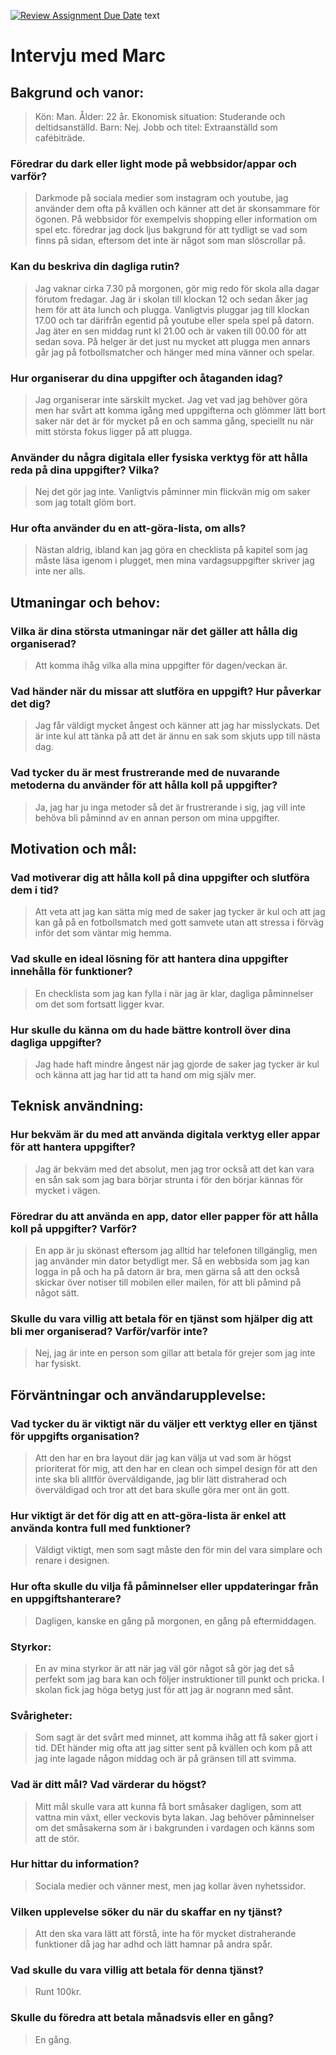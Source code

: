 [![Review Assignment Due Date](https://classroom.github.com/assets/deadline-readme-button-22041afd0340ce965d47ae6ef1cefeee28c7c493a6346c4f15d667ab976d596c.svg)](https://classroom.github.com/a/9024RRcp)
text

# Intervju med Marc

## Bakgrund och vanor:
> Kön: Man.
> Ålder: 22 år.
> Ekonomisk situation: Studerande och deltidsanställd.
> Barn: Nej.
> Jobb och titel: Extraanställd som cafébiträde.

### Föredrar du dark eller light mode på webbsidor/appar och varför?
> Darkmode på sociala medier som instagram och youtube, jag använder dem ofta på kvällen och känner att det är skonsammare för ögonen. På webbsidor för exempelvis shopping eller information om spel etc. föredrar jag dock ljus bakgrund för att tydligt se vad som finns på sidan, eftersom det inte är något som man slöscrollar på. 
### Kan du beskriva din dagliga rutin?
>Jag vaknar cirka 7.30 på morgonen, gör mig redo för skola alla dagar förutom fredagar. Jag är i skolan till klockan 12 och sedan åker jag hem för att äta lunch och plugga. Vanligtvis pluggar jag till klockan 17.00 och tar därifrån egentid på youtube eller spela spel på datorn. Jag äter en sen middag runt kl 21.00 och är vaken till 00.00 för att sedan sova. På helger är det just nu mycket att plugga men annars går jag på fotbollsmatcher och hänger med mina vänner och spelar. 
### Hur organiserar du dina uppgifter och åtaganden idag?
> Jag organiserar inte särskilt mycket. Jag vet vad jag behöver göra men har svårt att komma igång med uppgifterna och glömmer lätt bort saker när det är för mycket på en och samma gång, speciellt nu när mitt största fokus ligger på att plugga. 
### Använder du några digitala eller fysiska verktyg för att hålla reda på dina uppgifter? Vilka?
> Nej det gör jag inte. Vanligtvis påminner min flickvän mig om saker som jag totalt glöm bort. 
### Hur ofta använder du en att-göra-lista, om alls?
> Nästan aldrig, ibland kan jag göra en checklista på kapitel som jag måste läsa igenom i plugget, men mina vardagsuppgifter skriver jag inte ner alls. 

## Utmaningar och behov:

### Vilka är dina största utmaningar när det gäller att hålla dig organiserad?
> Att komma ihåg vilka alla mina uppgifter för dagen/veckan är.
### Vad händer när du missar att slutföra en uppgift? Hur påverkar det dig?
> Jag får väldigt mycket ångest och känner att jag har misslyckats. Det är inte kul att tänka på att det är ännu en sak som skjuts upp till nästa dag. 
### Vad tycker du är mest frustrerande med de nuvarande metoderna du använder för att hålla koll på uppgifter?
> Ja, jag har ju inga metoder så det är frustrerande i sig, jag vill inte behöva bli påminnd av en annan person om mina uppgifter. 

## Motivation och mål:

### Vad motiverar dig att hålla koll på dina uppgifter och slutföra dem i tid?
> Att veta att jag kan sätta mig med de saker jag tycker är kul och att jag kan gå på en fotbollsmatch med gott samvete utan att stressa i förväg inför det som väntar mig hemma. 
### Vad skulle en ideal lösning för att hantera dina uppgifter innehålla för funktioner?
> En checklista som jag kan fylla i när jag är klar, dagliga påminnelser om det som fortsatt ligger kvar. 
### Hur skulle du känna om du hade bättre kontroll över dina dagliga uppgifter?
> Jag hade haft mindre ångest när jag gjorde de saker jag tycker är kul och känna att jag har tid att ta hand om mig själv mer. 

## Teknisk användning:

### Hur bekväm är du med att använda digitala verktyg eller appar för att hantera uppgifter?
> Jag är bekväm med det absolut, men jag tror också att det kan vara en sån sak som jag bara börjar strunta i för den börjar kännas för mycket i vägen. 
### Föredrar du att använda en app, dator eller papper för att hålla koll på uppgifter? Varför?
> En app är ju skönast eftersom jag alltid har telefonen tillgänglig, men jag använder min dator betydligt mer. Så en webbsida som jag kan logga in på och ha på datorn är bra, men gärna så att den också skickar över notiser till mobilen eller mailen, för att bli påmind på något sätt. 
### Skulle du vara villig att betala för en tjänst som hjälper dig att bli mer organiserad? Varför/varför inte?
> Nej, jag är inte en person som gillar att betala för grejer som jag inte har fysiskt. 

## Förväntningar och användarupplevelse:

### Vad tycker du är viktigt när du väljer ett verktyg eller en tjänst för uppgifts organisation?
> Att den har en bra layout där jag kan välja ut vad som är högst prioriterat för mig, att den har en clean och simpel design för att den inte ska bli alltför överväldigande, jag blir lätt distraherad och överväldigad och tror att det bara skulle göra mer ont än gott. 
### Hur viktigt är det för dig att en att-göra-lista är enkel att använda kontra full med funktioner?
> Väldigt viktigt, men som sagt måste den för min del vara simplare och renare i designen. 
### Hur ofta skulle du vilja få påminnelser eller uppdateringar från en uppgiftshanterare?
> Dagligen, kanske en gång på morgonen, en gång på eftermiddagen. 

### Styrkor:
> En av mina styrkor är att när jag väl gör något så gör jag det så perfekt som jag bara kan och följer instruktioner till punkt och pricka. I skolan fick jag höga betyg just för att jag är nogrann med sånt. 

### Svårigheter: 
> Som sagt är det svårt med minnet, att komma ihåg att få saker gjort i tid. DEt händer mig ofta att jag sitter sent på kvällen och kom på att jag inte lagade någon middag och är på gränsen till att svimma. 

### Vad är ditt mål? Vad värderar du högst? 
> Mitt mål skulle vara att kunna få bort småsaker dagligen, som att vattna min växt, eller veckovis byta lakan. Jag behöver påminnelser om det småsakerna som är i bakgrunden i vardagen och känns som att de stör. 
### Hur hittar du information?
> Sociala medier och vänner mest, men jag kollar även nyhetssidor. 
### Vilken upplevelse söker du när du skaffar en ny tjänst?
> Att den ska vara lätt att förstå, inte ha för mycket distraherande funktioner då jag har adhd och lätt hamnar på andra spår. 
### Vad skulle du vara villig att betala för denna tjänst?
> Runt 100kr. 
### Skulle du föredra att betala månadsvis eller en gång?
> En gång. 
